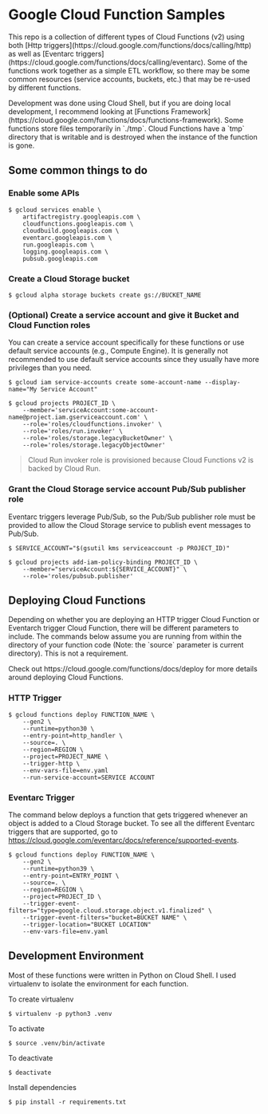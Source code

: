 # Google Cloud Function Samples

<p>
This repo is a collection of different types of Cloud Functions (v2) using both [Http triggers](https://cloud.google.com/functions/docs/calling/http) as well as [Eventarc triggers](https://cloud.google.com/functions/docs/calling/eventarc). Some of the functions work together as a simple ETL workflow, so there may be some common resources (service accounts, buckets, etc.) that may be re-used by different functions. 
</p>

<p>
Development was done using Cloud Shell, but if you are doing local development, I recommend looking at [Functions Framework](https://cloud.google.com/functions/docs/functions-framework). Some functions store files temporarily in `./tmp`. Cloud Functions have a `tmp` directory that is writable and is destroyed when the instance of the function is gone.
</p>

## Some common things to do

### Enable some APIs

```
$ gcloud services enable \
    artifactregistry.googleapis.com \
    cloudfunctions.googleapis.com \
    cloudbuild.googleapis.com \
    eventarc.googleapis.com \
    run.googleapis.com \
    logging.googleapis.com \
    pubsub.googleapis.com
```

### Create a Cloud Storage bucket

```
$ gcloud alpha storage buckets create gs://BUCKET_NAME
```

### (Optional) Create a service account and give it Bucket and Cloud Function roles

You can create a service account specifically for these functions or use default service accounts (e.g., Compute Engine). It is generally not recommended to use default service accounts since they usually have more privileges than you need.

```
$ gcloud iam service-accounts create some-account-name --display-name="My Service Account" 

$ gcloud projects PROJECT_ID \ 
    --member='serviceAccount:some-account-name@project.iam.gserviceaccount.com' \
    --role='roles/cloudfunctions.invoker' \
    --role='roles/run.invoker' \
    --role='roles/storage.legacyBucketOwner' \
    --role='roles/storage.legacyObjectOwner'
```

> Cloud Run invoker role is provisioned because Cloud Functions v2 is backed by Cloud Run.

### Grant the Cloud Storage service account Pub/Sub publisher role

Eventarc triggers leverage Pub/Sub, so the Pub/Sub publisher role must be provided to allow the Cloud Storage service to publish event messages to Pub/Sub. 

```
$ SERVICE_ACCOUNT="$(gsutil kms serviceaccount -p PROJECT_ID)"

$ gcloud projects add-iam-policy-binding PROJECT_ID \
    --member="serviceAccount:${SERVICE_ACCOUNT}" \
    --role='roles/pubsub.publisher'
```

## Deploying Cloud Functions

<p>
Depending on whether you are deploying an HTTP trigger Cloud Function or Eventarch trigger Cloud Function, there will be different parameters to include. The commands below assume you are running from within the directory of your function code (Note: the `source` parameter is current directory). This is not a requirement. 
</p>

<p>
Check out https://cloud.google.com/functions/docs/deploy for more details around deploying Cloud Functions. 
</p>

### HTTP Trigger

```
$ gcloud functions deploy FUNCTION_NAME \
    --gen2 \
    --runtime=python30 \
    --entry-point=http_handler \
    --source=. \
    --region=REGION \
    --project=PROJECT_NAME \
    --trigger-http \
    --env-vars-file=env.yaml
    --run-service-account=SERVICE ACCOUNT
```

### Eventarc Trigger

The command below deploys a function that gets triggered whenever an object is added to a Cloud Storage bucket. To see all the different Eventarc triggers that are supported, go to https://cloud.google.com/eventarc/docs/reference/supported-events.

```
$ gcloud functions deploy FUNCTION_NAME \
    --gen2 \
    --runtime=python39 \
    --entry-point=ENTRY_POINT \
    --source=. \
    --region=REGION \
    --project=PROJECT_ID \
    --trigger-event-filters="type=google.cloud.storage.object.v1.finalized" \
    --trigger-event-filters="bucket=BUCKET NAME" \
    --trigger-location="BUCKET LOCATION"
    --env-vars-file=env.yaml
```

## Development Environment

<p>
Most of these functions were written in Python on Cloud Shell. I used virtualenv to isolate the environment for each function. 
</p>

To create virtualenv

```
$ virtualenv -p python3 .venv
```

To activate

```
$ source .venv/bin/activate
```

To deactivate

```
$ deactivate
```

Install dependencies

```
$ pip install -r requirements.txt
```